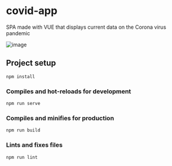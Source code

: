 # covid-app
SPA made with VUE that displays current data on the Corona virus pandemic

![image](https://user-images.githubusercontent.com/48631826/169492083-f62fd3a2-b3c8-48a1-b01b-f80e03a6f48e.png)


## Project setup
```
npm install
```

### Compiles and hot-reloads for development
```
npm run serve
```

### Compiles and minifies for production
```
npm run build
```

### Lints and fixes files
```
npm run lint
```
